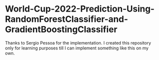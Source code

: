 # World-Cup-2022-Prediction-Using-RandomForestClassifier-and-GradientBoostingClassifier
Thanks to Sergio Pessoa for the implementation. I created this repository only for learning purposes till I can implement something like this on my own.
